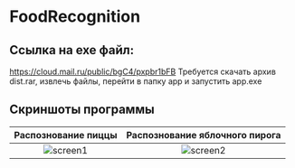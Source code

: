 # FoodRecognition
## Ссылка на exe файл:
https://cloud.mail.ru/public/bgC4/pxpbr1bFB
Требуется скачать архив dist.rar, извлечь файлы, перейти в папку app и запустить app.exe
## Скриншоты программы
Распознование пиццы             |  Распознование яблочного пирога
:-------------------------:|:-------------------------:
![screen1](https://user-images.githubusercontent.com/52213479/119822855-ce78ee80-befc-11eb-8ec2-ee11bb6f7549.png)  |  ![screen2](https://user-images.githubusercontent.com/52213479/119822880-d46ecf80-befc-11eb-9deb-51008d84565e.png)

